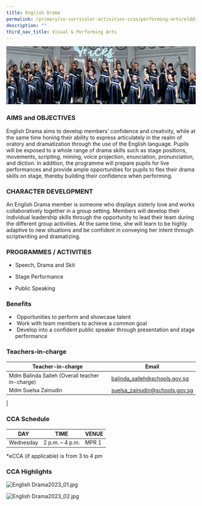 ```yaml
---
title: English Drama
permalink: /primary/co-curricular-activities-ccas/performing-arts/eldds/
description: ""
third_nav_title: Visual & Performing Arts
---
```

![](/images/01%20Banner%20Photos/cca.jpg)

### **AIMS and OBJECTIVES** 
English Drama aims to develop members’ confidence and creativity, while at the same time honing their ability to express articulately in the realm of oratory and dramatization through the use of the English language. Pupils will be exposed to a whole range of drama skills such as stage positions, movements, scripting, miming, voice projection, enunciation, pronunciation, and diction. In addition, the programme will prepare pupils for live performances and provide ample opportunities for pupils to flex their drama skills on stage, thereby building their confidence when performing.  

  
### **CHARACTER DEVELOPMENT** 
An English Drama member is someone who displays sisterly love and works collaboratively together in a group setting. Members will develop their individual leadership skills through the opportunity to lead their team during the different group activities. At the same time, she will learn to be highly adaptive to new situations and be confident in conveying her intent through scriptwriting and dramatizing.  


### **PROGRAMMES / ACTIVITIES** 

*   Speech, Drama and Skit  
    
*   Stage Performance
*   Public Speaking


### **Benefits**

*    Opportunities to perform and showcase talent  
*    Work with team members to achieve a common goal 
*    Develop into a confident public speaker through presentation and stage performance  
    


### **Teachers-in-charge**

| Teacher-in-charge | Email |
| --- | --- |
| Mdm Balinda Salleh (Overall teacher in-charge) | balinda_salleh@schools.gov.sg |
| Mdm Suelsa Zainudin | suelsa_zainudin@schools.gov.sg  
 |

  


### **CCA Schedule**

| DAY | TIME | VENUE |
| --- | --- | --- |
| Wednesday | 2 p.m. – 4 p.m. | MPR 1 |

\*eCCA (if applicable) is from 3 to 4 pm  


### **CCA Highlights**

  
![English Drama2023_01.jpg](https://chijstnicholasgirls-moe-edu-sg-admin.cwp.sg/qql/slot/u569/Primary/CCAs/Performing%20Arts/English%20Drama/English%20Drama2023_01.jpg)  
  
  
  

![English Drama2023_02.jpg](https://chijstnicholasgirls-moe-edu-sg-admin.cwp.sg/qql/slot/u569/Primary/CCAs/Performing%20Arts/English%20Drama/English%20Drama2023_02.jpg)